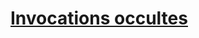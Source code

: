 ﻿---
!LinkItem
Link: warlock_occultsummons_hd.md
NameLink: <!--NameLink-->[Invocations occultes](hd_warlock_occultsummons.md)<!--/NameLink-->
Id: warlock_hd.md#invocations-occultes
ParentLink: warlock_hd.md#sorcier
Name: Invocations occultes
ParentName: Sorcier
Attributes:
  NameLink: '[Invocations occultes](hd_warlock_occultsummons.md)'
  Markdown: >+
    # <!--NameLink-->[Invocations occultes](hd_warlock_occultsummons.md)<!--/NameLink-->

AttributesDictionary: >+
  NameLink: '[Invocations occultes](hd_warlock_occultsummons.md)'

  Markdown: >+

    # <!--NameLink-->[Invocations occultes](hd_warlock_occultsummons.md)<!--/NameLink-->



---




# [Invocations occultes](hd_warlock_occultsummons.md)



